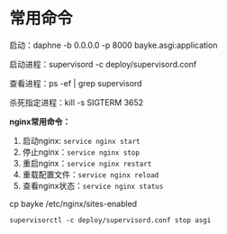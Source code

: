 # 常用命令

启动：daphne -b 0.0.0.0 -p 8000 bayke.asgi:application

启动进程：supervisord -c deploy/supervisord.conf

查看进程：ps -ef | grep supervisord

杀死指定进程：kill -s SIGTERM 3652

**nginx常用命令：**

1. 启动nginx: `service nginx start`
2. 停止nginx：`service nginx stop`
3. 重启nginx：`service nginx restart`
4. 重载配置文件：`service nginx reload`
5. 查看nginx状态：`service nginx status`

cp bayke /etc/nginx/sites-enabled


```
supervisorctl -c deploy/supervisord.conf stop asgi
```
